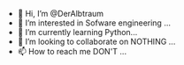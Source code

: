 - 👋 Hi, I’m @DerAlbtraum
- 👀 I’m interested in Sofware engineering ...
- 🌱 I’m currently learning Python...
- 💞️ I’m looking to collaborate on NOTHING ...
- 📫 How to reach me DON'T ...

<!---
DerAlbtraum/DerAlbtraum is a ✨ special ✨ repository because its `README.md` (this file) appears on your GitHub profile.
You can click the Preview link to take a look at your changes.
--->
